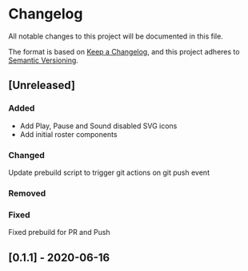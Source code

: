 # Changelog

All notable changes to this project will be documented in this file.

The format is based on [Keep a Changelog](https://keepachangelog.com/en/1.0.0/),
and this project adheres to [Semantic Versioning](https://semver.org/spec/v2.0.0.html).

## [Unreleased]

### Added

- Add Play, Pause and Sound disabled SVG icons
- Add initial roster components

### Changed

Update prebuild script to trigger git actions on git push event

### Removed

### Fixed
Fixed prebuild for PR and Push

## [0.1.1] - 2020-06-16

